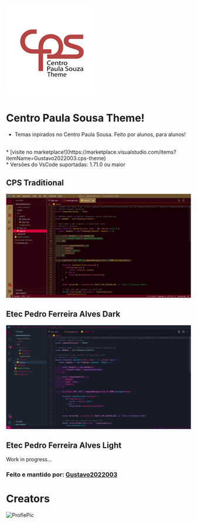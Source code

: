 ![CPS Logo](assets/icon250.png)
# Centro Paula Sousa Theme!

* Temas inpirados no Centro Paula Sousa. Feito por alunos, para alunos!
<br>
* [visite no marketplace!](https://marketplace.visualstudio.com/items?itemName=Gustavo2022003.cps-theme)
<br>
* Versôes do VsCode suportadas: 1.71.0 ou maior

## CPS Traditional
![CPS Traditional IMG](assets/cps-traditional-img.png)

## Etec Pedro Ferreira Alves Dark
![ETEC PFA IMG](assets/etec-pfa-img.png)

## Etec Pedro Ferreira Alves Light

Work in progress...

### Feito e mantido por: [Gustavo2022003](https://github.com/Gustavo2022003)
# Creators
<p>
 <a src="https://github.com/Gustavo2022003"><img style="width: 80px;" src="https://avatars.githubusercontent.com/u/54781049?v=4" alt="ProflePic"></a>
</p>
